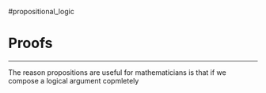 #propositional_logic 

# Proofs

---

The reason propositions are useful for mathematicians is that if we compose a logical argument copmletely